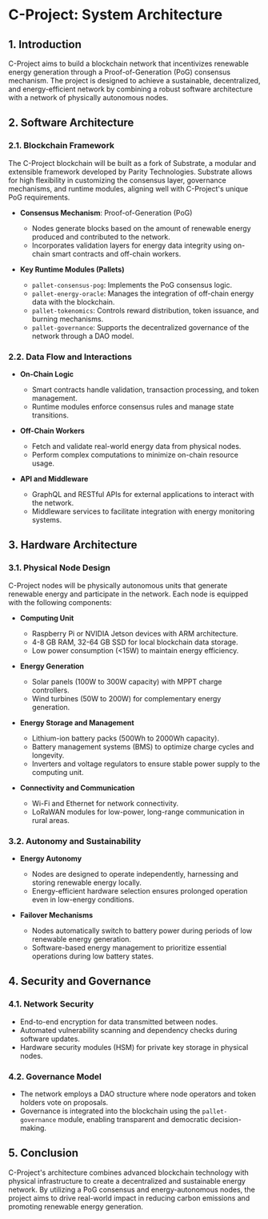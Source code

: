 # C-Project: System Architecture

## 1. Introduction
C-Project aims to build a blockchain network that incentivizes renewable energy generation through a Proof-of-Generation (PoG) consensus mechanism. The project is designed to achieve a sustainable, decentralized, and energy-efficient network by combining a robust software architecture with a network of physically autonomous nodes.

## 2. Software Architecture
### 2.1. Blockchain Framework
The C-Project blockchain will be built as a fork of Substrate, a modular and extensible framework developed by Parity Technologies. Substrate allows for high flexibility in customizing the consensus layer, governance mechanisms, and runtime modules, aligning well with C-Project's unique PoG requirements.

- **Consensus Mechanism**: Proof-of-Generation (PoG)
  - Nodes generate blocks based on the amount of renewable energy produced and contributed to the network.
  - Incorporates validation layers for energy data integrity using on-chain smart contracts and off-chain workers.

- **Key Runtime Modules (Pallets)**
  - `pallet-consensus-pog`: Implements the PoG consensus logic.
  - `pallet-energy-oracle`: Manages the integration of off-chain energy data with the blockchain.
  - `pallet-tokenomics`: Controls reward distribution, token issuance, and burning mechanisms.
  - `pallet-governance`: Supports the decentralized governance of the network through a DAO model.

### 2.2. Data Flow and Interactions
- **On-Chain Logic**
  - Smart contracts handle validation, transaction processing, and token management.
  - Runtime modules enforce consensus rules and manage state transitions.

- **Off-Chain Workers**
  - Fetch and validate real-world energy data from physical nodes.
  - Perform complex computations to minimize on-chain resource usage.

- **API and Middleware**
  - GraphQL and RESTful APIs for external applications to interact with the network.
  - Middleware services to facilitate integration with energy monitoring systems.

## 3. Hardware Architecture
### 3.1. Physical Node Design
C-Project nodes will be physically autonomous units that generate renewable energy and participate in the network. Each node is equipped with the following components:

- **Computing Unit**
  - Raspberry Pi or NVIDIA Jetson devices with ARM architecture.
  - 4-8 GB RAM, 32-64 GB SSD for local blockchain data storage.
  - Low power consumption (<15W) to maintain energy efficiency.

- **Energy Generation**
  - Solar panels (100W to 300W capacity) with MPPT charge controllers.
  - Wind turbines (50W to 200W) for complementary energy generation.

- **Energy Storage and Management**
  - Lithium-ion battery packs (500Wh to 2000Wh capacity).
  - Battery management systems (BMS) to optimize charge cycles and longevity.
  - Inverters and voltage regulators to ensure stable power supply to the computing unit.

- **Connectivity and Communication**
  - Wi-Fi and Ethernet for network connectivity.
  - LoRaWAN modules for low-power, long-range communication in rural areas.

### 3.2. Autonomy and Sustainability
- **Energy Autonomy**
  - Nodes are designed to operate independently, harnessing and storing renewable energy locally.
  - Energy-efficient hardware selection ensures prolonged operation even in low-energy conditions.

- **Failover Mechanisms**
  - Nodes automatically switch to battery power during periods of low renewable energy generation.
  - Software-based energy management to prioritize essential operations during low battery states.

## 4. Security and Governance
### 4.1. Network Security
- End-to-end encryption for data transmitted between nodes.
- Automated vulnerability scanning and dependency checks during software updates.
- Hardware security modules (HSM) for private key storage in physical nodes.

### 4.2. Governance Model
- The network employs a DAO structure where node operators and token holders vote on proposals.
- Governance is integrated into the blockchain using the `pallet-governance` module, enabling transparent and democratic decision-making.

## 5. Conclusion
C-Project's architecture combines advanced blockchain technology with physical infrastructure to create a decentralized and sustainable energy network. By utilizing a PoG consensus and energy-autonomous nodes, the project aims to drive real-world impact in reducing carbon emissions and promoting renewable energy generation.


